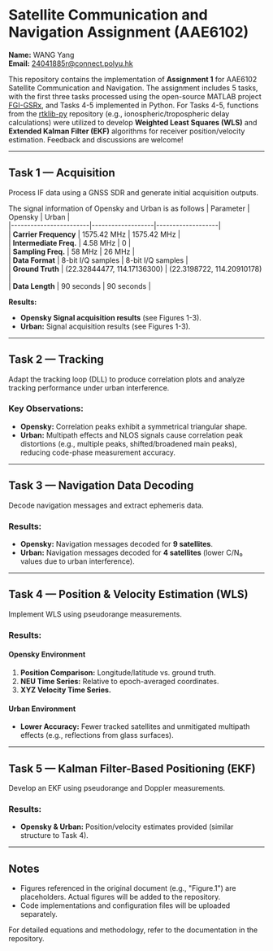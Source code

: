 # Satellite Communication and Navigation Assignment (AAE6102)

**Name:** WANG Yang  
**Email:** 24041885r@connect.polyu.hk  

This repository contains the implementation of **Assignment 1** for AAE6102 Satellite Communication and Navigation. The assignment includes 5 tasks, with the first three tasks processed using the open-source MATLAB project [FGI-GSRx](https://github.com/nlsfi/FGI-GSRx), and Tasks 4-5 implemented in Python. For Tasks 4-5, functions from the [rtklib-py](https://github.com/rtklibexplorer/rtklib-py) repository (e.g., ionospheric/tropospheric delay calculations) were utilized to develop **Weighted Least Squares (WLS)** and **Extended Kalman Filter (EKF)** algorithms for receiver position/velocity estimation. Feedback and discussions are welcome!

---

## Task 1 — Acquisition  
Process IF data using a GNSS SDR and generate initial acquisition outputs.  

The signal information of Opensky and Urban is as follows
| Parameter              | Opensky           | Urban             |  
|------------------------|-------------------|-------------------|  
| **Carrier Frequency**  | 1575.42 MHz       | 1575.42 MHz       |  
| **Intermediate Freq.** | 4.58 MHz          | 0                 |  
| **Sampling Freq.**     | 58 MHz            | 26 MHz            |  
| **Data Format**        | 8-bit I/Q samples | 8-bit I/Q samples |  
| **Ground Truth**       | (22.32844477, 114.17136300) | (22.3198722, 114.20910178) |  
| **Data Length**        | 90 seconds        | 90 seconds        |  

**Results:**  
- **Opensky Signal acquisition results**
 (see Figures 1-3).  
- **Urban:** Signal acquisition results (see Figures 1-3).  

---

## Task 2 — Tracking  
Adapt the tracking loop (DLL) to produce correlation plots and analyze tracking performance under urban interference.  

### Key Observations:  
- **Opensky:** Correlation peaks exhibit a symmetrical triangular shape.  
- **Urban:** Multipath effects and NLOS signals cause correlation peak distortions (e.g., multiple peaks, shifted/broadened main peaks), reducing code-phase measurement accuracy.  

---

## Task 3 — Navigation Data Decoding  
Decode navigation messages and extract ephemeris data.  

### Results:  
- **Opensky:** Navigation messages decoded for **9 satellites**.  
- **Urban:** Navigation messages decoded for **4 satellites** (lower C/N₀ values due to urban interference).  

---

## Task 4 — Position & Velocity Estimation (WLS)  
Implement WLS using pseudorange measurements.  

### Results:  
#### Opensky Environment  
1. **Position Comparison:** Longitude/latitude vs. ground truth.  
2. **NEU Time Series:** Relative to epoch-averaged coordinates.  
3. **XYZ Velocity Time Series.**  

#### Urban Environment  
- **Lower Accuracy:** Fewer tracked satellites and unmitigated multipath effects (e.g., reflections from glass surfaces).  

---

## Task 5 — Kalman Filter-Based Positioning (EKF)  
Develop an EKF using pseudorange and Doppler measurements.  

### Results:  
- **Opensky & Urban:** Position/velocity estimates provided (similar structure to Task 4).  

---

## Notes  
- Figures referenced in the original document (e.g., "Figure.1") are placeholders. Actual figures will be added to the repository.  
- Code implementations and configuration files will be uploaded separately.  

For detailed equations and methodology, refer to the documentation in the repository.  
